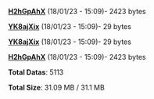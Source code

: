 [**H2hGpAhX**](/data/H2hGpAhX.txt) (18/01/23 - 15:09)- 2423 bytes

[**YK8ajXix**](/data/YK8ajXix.txt) (18/01/23 - 15:09)- 29 bytes

[**YK8ajXix**](/data/YK8ajXix.txt) (18/01/23 - 15:09)- 29 bytes

[**H2hGpAhX**](/data/H2hGpAhX.txt) (18/01/23 - 15:09)- 2423 bytes

**Total Datas**: 5113

**Total Size**: 31.09 MB / 31.1 MB